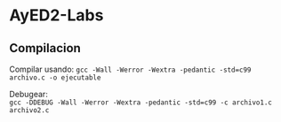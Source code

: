 # AyED2-Labs
## Compilacion
Compilar usando: `gcc -Wall -Werror -Wextra -pedantic -std=c99 archivo.c -o ejecutable`

Debugear:  
`gcc -DDEBUG -Wall -Werror -Wextra -pedantic -std=c99 -c archivo1.c archivo2.c`